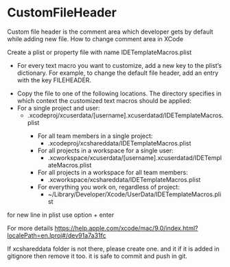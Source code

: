 # CustomFileHeader
Custom file header is the comment area which developer gets by default while adding new file. 
How to change comment area in XCode

 Create a plist or property file with name IDETemplateMacros.plist
+ For every text macro you want to customize, add a new key to the plist’s dictionary. For example, to change the default file header, add an entry with the key FILEHEADER.
* Copy the file to one of the following locations. The directory specifies in which context the customized text macros should be applied:
* For a single project and user:
  * <ProjectName>.xcodeproj/xcuserdata/[username].xcuserdatad/IDETemplateMacros.plist
    * For all team members in a single project:
       * <ProjectName>.xcodeproj/xcshareddata/IDETemplateMacros.plist
    * For all projects in a workspace for a single user:
       * <WorkspaceName>.xcworkspace/xcuserdata/[username].xcuserdatad/IDETemplateMacros.plist
    * For all projects in a workspace for all team members:
       * <WorkspaceName>.xcworkspace/xcshareddata/IDETemplateMacros.plist
    * For everything you work on, regardless of project:
       * ~/Library/Developer/Xcode/UserData/IDETemplateMacros.plist

for new line in plist use option + enter

For more details
https://help.apple.com/xcode/mac/9.0/index.html?localePath=en.lproj#/dev91a7a31fc

If xcshareddata folder is not there, please create one. and it if it is added in gitignore then remove it too. it is safe to commit and push in git.



